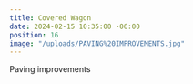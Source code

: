 ```yaml
---
title: Covered Wagon
date: 2024-02-15 10:35:00 -06:00
position: 16
image: "/uploads/PAVING%20IMPROVEMENTS.jpg"
---
```


Paving improvements